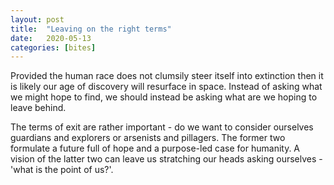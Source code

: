 ```yaml
---
layout: post
title:  "Leaving on the right terms"
date:   2020-05-13
categories: [bites]
---
```


Provided the human race does not clumsily steer itself into extinction then it is likely our age of discovery will resurface in space. Instead of asking what we might hope to find, we should instead be asking what are we hoping to leave behind.

The terms of exit are rather important - do we want to consider ourselves guardians and explorers or arsenists and pillagers. The former two formulate a future full of hope and a purpose-led case for humanity. A vision of the latter two can leave us stratching our heads asking ourselves -'what is the point of us?'.